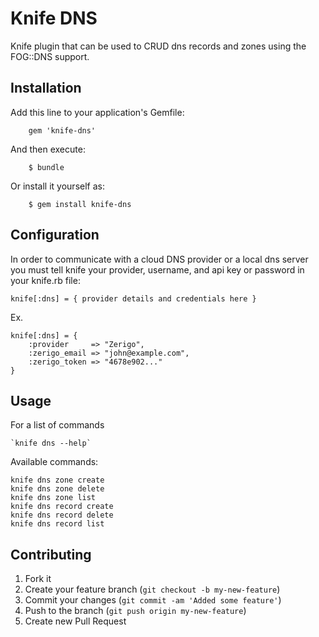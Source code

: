Knife DNS
=========

Knife plugin that can be used to CRUD dns records and zones using the FOG::DNS support.

## Installation

Add this line to your application's Gemfile:

		gem 'knife-dns'

And then execute:

		$ bundle

Or install it yourself as:

		$ gem install knife-dns

## Configuration

In order to communicate with a cloud DNS provider or a local dns server you must tell knife your provider, username, and api key or password in your knife.rb file:

	knife[:dns] = { provider details and credentials here }

Ex.

	knife[:dns] = {
		:provider     => "Zerigo",
		:zerigo_email => "john@example.com",
		:zerigo_token => "4678e902..." 
	}

## Usage

For a list of commands 

	`knife dns --help`

Available commands:

	knife dns zone create
	knife dns zone delete
	knife dns zone list
	knife dns record create
	knife dns record delete
	knife dns record list

## Contributing

1. Fork it
2. Create your feature branch (`git checkout -b my-new-feature`)
3. Commit your changes (`git commit -am 'Added some feature'`)
4. Push to the branch (`git push origin my-new-feature`)
5. Create new Pull Request
